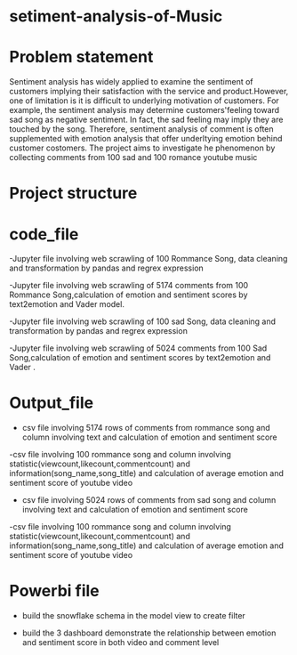 # setiment-analysis-of-Music

# Problem statement
Sentiment analysis has widely applied to examine the sentiment of customers implying their satisfaction with the service and product.However, one of limitation is it is difficult to underlying motivation of customers. For example, the sentiment analysis may determine customers'feeling toward sad song as negative sentiment. In fact, the sad feeling may imply they are touched by the song.  Therefore, sentiment analysis of comment is often supplemented with emotion analysis that offer underltying emotion behind customer costomers.  The project aims to investigate he phenomenon by collecting comments from 100 sad and 100 romance youtube music

# Project structure

# code_file

-Jupyter file involving web scrawling of 100 Rommance Song, data cleaning and transformation by pandas and regrex expression

-Jupyter file involving web scrawling of 5174 comments from 100 Rommance Song,calculation of emotion and sentiment scores by text2emotion and Vader model.

-Jupyter file involving web scrawling of 100 sad Song, data cleaning and transformation by pandas and regrex expression

-Jupyter file involving web scrawling of 5024 comments from 100 Sad Song,calculation of emotion and sentiment scores by text2emotion and Vader .



# Output_file

- csv file involving 5174 rows of comments from rommance song and column involving text and calculation of emotion and sentiment score

-csv file involving 100 rommance song and column involving statistic(viewcount,likecount,commentcount) and information(song_name,song_title) and calculation of average emotion and sentiment score of youtube video

- csv file involving 5024 rows of comments from sad song and column involving text and calculation of emotion and sentiment score

-csv file involving 100 rommance song and column involving statistic(viewcount,likecount,commentcount) and information(song_name,song_title) and calculation of average emotion and sentiment score of youtube video



# Powerbi file

- build the snowflake schema in the model view to create filter

- build the 3 dashboard demonstrate the relationship between emotion and sentiment score in both video and comment level 


